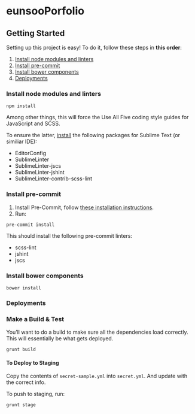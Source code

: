 # eunsooPorfolio

## Getting Started

Setting up this project is easy! 
To do it, follow these steps in **this order**:

1. [Install node modules and linters](#install-node-modules)
2. [Install pre-commit](#install-pre-commit)
3. [Install bower components](#install-bower-components)
4. [Deployments](#deployments)

### Install node modules and linters

```
npm install
```

Among other things, this will force the Use All Five coding style guides for JavaScript and SCSS.

To ensure the latter, [install](https://packagecontrol.io/installation) the following packages for Sublime Text (or similiar IDE):

- EditorConfig
- SublimeLinter
- SublimeLinter-jscs
- SublimeLinter-jshint
- SublimeLinter-contrib-scss-lint

### Install pre-commit

1. Install Pre-Commit, follow [these installation instructions](http://pre-commit.com/#install).
2. Run:
```
pre-commit install
```

This should install the following pre-commit linters:
- scss-lint
- jshint
- jscs

### Install bower components

```
bower install
```

### Deployments

### Make a Build & Test

You’ll want to do a build to make sure all the dependencies load correctly. This will essentially be what gets deployed.

```
grunt build
```

#### To Deploy to Staging

Copy the contents of `secret-sample.yml` into `secret.yml`. And update with the correct info.

To push to staging, run:
```
grunt stage
```
